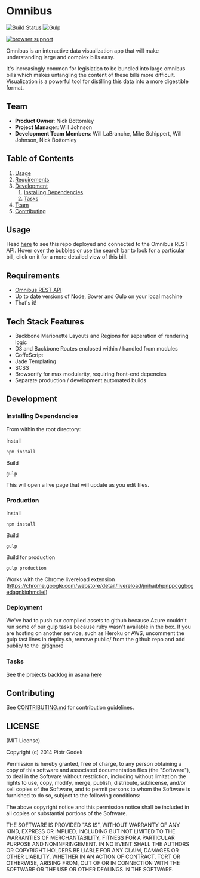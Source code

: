 # Omnibus



[![Build Status](https://img.shields.io/travis-ci/omnibus-app/Omnibus.svg?branch=master&style=flat)](https://travis-ci.org/omnibus-app/Omnibus)
[![Gulp](http://img.shields.io/badge/Built%20with-Gulp-blue.svg?style=flat)](http://gulpjs.com)

[![browser support](https://ci.testling.com/omnibus-app/Omnibus.png)
](https://ci.testling.com/omnibus-app/Omnibus)

Omnibus is an interactive data visualization app that will make understanding large and complex bills easy.

It's increasingly common for legislation to be bundled into large omnibus bills which makes untangling the content of these bills more difficult. Visualization is a powerful tool for distilling this data into a more digestible format.

## Team

  - __Product Owner__: Nick Bottomley
  - __Project Manager__: Will Johnson
  - __Development Team Members__: Will LaBranche, Mike Schippert, Will Johnson, Nick Bottomley

## Table of Contents

1. [Usage](#Usage)
1. [Requirements](#requirements)
1. [Development](#development)
    1. [Installing Dependencies](#installing-dependencies)
    1. [Tasks](#tasks)
1. [Team](#team)
1. [Contributing](#contributing)

## Usage

Head [here](http://omnibusviz.azurewebsites.net) to see this repo deployed and connected to the Omnibus REST API. Hover over the bubbles or use the search bar to look for a particular bill, click on it for a more detailed view of this bill.

## Requirements

- [Omnibus REST API](https://github.com/omnibus-app/omnibus-backend) 
- Up to date versions of Node, Bower and Gulp on your local machine
- That's it!

## Tech Stack Features

- Backbone Marionette Layouts and Regions for seperation of rendering logic
- D3 and Backbone Routes enclosed within / handled from modules
- CoffeScript
- Jade Templating
- SCSS
- Browserify for max modularity, requiring front-end depencies
- Separate production / development automated builds

## Development


### Installing Dependencies

From within the root directory:

Install

```
npm install
```

Build

```
gulp
```

This will open a live page that will update as you edit files.

### Production


Install

```
npm install
```

Build

```
gulp
```

Build for production

```
gulp production
```

Works with the Chrome livereload extension (https://chrome.google.com/webstore/detail/livereload/jnihajbhpnppcggbcgedagnkighmdlei)

### Deployment

We've had to push our compiled assets to github because Azure couldn't run some of our gulp tasks because ruby wasn't available in the box.
If you are hosting on another service, such as Heroku or AWS, uncomment the gulp tast lines in deploy.sh, remove public/ from the github repo and add public/ to the .gitignore

### Tasks

See the projects backlog in asana [here](https://app.asana.com/0/15149793768442/15184813615013)


## Contributing

See [CONTRIBUTING.md](CONTRIBUTING.md) for contribution guidelines.



## LICENSE

(MIT License)

Copyright (c) 2014 Piotr Godek

Permission is hereby granted, free of charge, to any person obtaining
a copy of this software and associated documentation files (the
"Software"), to deal in the Software without restriction, including
without limitation the rights to use, copy, modify, merge, publish,
distribute, sublicense, and/or sell copies of the Software, and to
permit persons to whom the Software is furnished to do so, subject to
the following conditions:

The above copyright notice and this permission notice shall be
included in all copies or substantial portions of the Software.

THE SOFTWARE IS PROVIDED "AS IS", WITHOUT WARRANTY OF ANY KIND,
EXPRESS OR IMPLIED, INCLUDING BUT NOT LIMITED TO THE WARRANTIES OF
MERCHANTABILITY, FITNESS FOR A PARTICULAR PURPOSE AND
NONINFRINGEMENT. IN NO EVENT SHALL THE AUTHORS OR COPYRIGHT HOLDERS BE
LIABLE FOR ANY CLAIM, DAMAGES OR OTHER LIABILITY, WHETHER IN AN ACTION
OF CONTRACT, TORT OR OTHERWISE, ARISING FROM, OUT OF OR IN CONNECTION
WITH THE SOFTWARE OR THE USE OR OTHER DEALINGS IN THE SOFTWARE.
